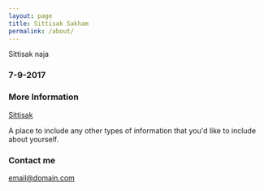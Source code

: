 ```yaml
---
layout: page
title: Sittisak Sakham
permalink: /about/
---
```


Sittisak naja

### 7-9-2017

### More Information

[Sittisak](https://sittisak8844.github.io)

A place to include any other types of information that you'd like to include about yourself.

### Contact me

[email@domain.com](mailto:email@domain.com)
